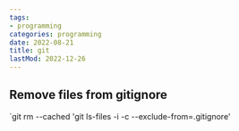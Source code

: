```yaml
---
tags:
- programming
categories: programming
date: 2022-08-21
title: git
lastMod: 2022-12-26
---
```

## Remove files from gitignore

`git rm --cached 'git ls-files -i -c --exclude-from=.gitignore'
